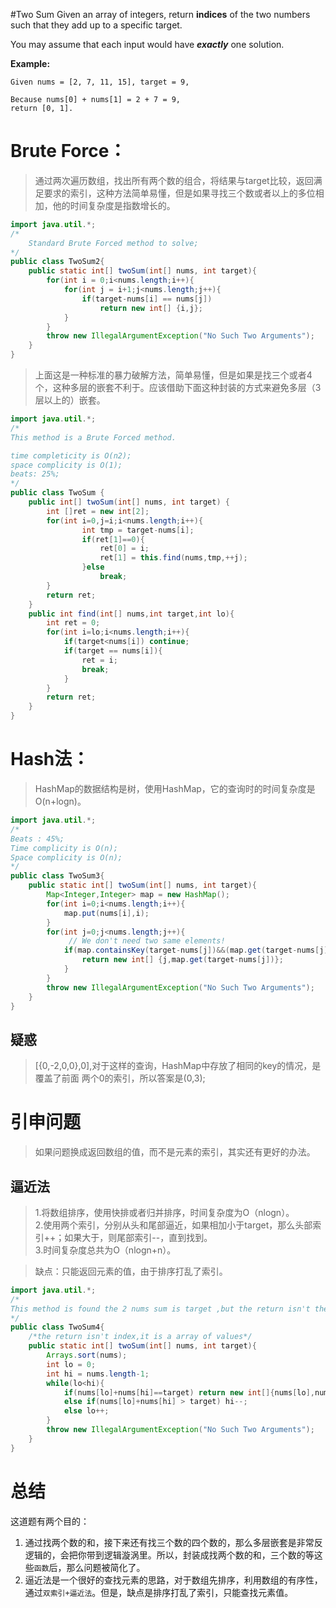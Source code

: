 #Two Sum
Given an array of integers, return **indices** of the two numbers such that they add up to a specific target.

You may assume that each input would have ***exactly*** one solution.

**Example:**

	Given nums = [2, 7, 11, 15], target = 9,

	Because nums[0] + nums[1] = 2 + 7 = 9,
	return [0, 1].

# Brute Force：
>通过两次遍历数组，找出所有两个数的组合，将结果与target比较，返回满足要求的索引，这种方法简单易懂，但是如果寻找三个数或者以上的多位相加，他的时间复杂度是指数增长的。

```java
import java.util.*;
/*
	Standard Brute Forced method to solve;
*/
public class TwoSum2{
	public static int[] twoSum(int[] nums, int target){
		for(int i = 0;i<nums.length;i++){
			for(int j = i+1;j<nums.length;j++){
				if(target-nums[i] == nums[j])
					return new int[] {i,j};
			}
		}
		throw new IllegalArgumentException("No Such Two Arguments");
	}
}
```

>上面这是一种标准的暴力破解方法，简单易懂，但是如果是找三个或者4个，这种多层的嵌套不利于。应该借助下面这种封装的方式来避免多层（3层以上的）嵌套。

```java
import java.util.*;
/*
This method is a Brute Forced method.

time completicity is O(n2);
space complicity is O(1);
beats: 25%;
*/
public class TwoSum {
    public int[] twoSum(int[] nums, int target) {
    	int []ret = new int[2];
    	for(int i=0,j=i;i<nums.length;i++){
    			int tmp = target-nums[i];
    			if(ret[1]==0){
    				ret[0] = i; 
					ret[1] = this.find(nums,tmp,++j);
    			}else
    				break;
    	}
    	return ret;
    }
    public int find(int[] nums,int target,int lo){
    	int ret = 0;
    	for(int i=lo;i<nums.length;i++){
    		if(target<nums[i]) continue;
    		if(target == nums[i]){
    			ret = i;
    			break;
    		}
        }
        return ret;
    } 
}
```

# Hash法：
>HashMap的数据结构是树，使用HashMap，它的查询时的时间复杂度是O(n+logn)。<br/>

```java
import java.util.*;
/*
Beats : 45%;
Time complicity is O(n);
Space complicity is O(n);
*/
public class TwoSum3{
	public static int[] twoSum(int[] nums, int target){
		Map<Integer,Integer> map = new HashMap();
		for(int i=0;i<nums.length;i++){
			map.put(nums[i],i);
		}
		for(int j=0;j<nums.length;j++){
			 // We don't need two same elements!
			if(map.containsKey(target-nums[j])&&(map.get(target-nums[j])!=j)){
				return new int[] {j,map.get(target-nums[j])};
			}
		}
		throw new IllegalArgumentException("No Such Two Arguments");
	}
}
```

## 疑惑

>[{0,-2,0,0},0],对于这样的查询，HashMap中存放了相同的key的情况，是覆盖了前面
两个0的索引，所以答案是(0,3);

# 引申问题

>如果问题换成返回数组的值，而不是元素的索引，其实还有更好的办法。

## 逼近法
>1.将数组排序，使用快排或者归并排序，时间复杂度为O（nlogn）。<br>
2.使用两个索引，分别从头和尾部逼近，如果相加小于target，那么头部索引++；如果大于，则尾部索引--，直到找到。<br>
3.时间复杂度总共为O（nlogn+n）。<br>

>缺点：只能返回元素的值，由于排序打乱了索引。

```java
import java.util.*;
/*
This method is found the 2 nums sum is target ,but the return isn't the index!
*/
public class TwoSum4{
	/*the return isn't index,it is a array of values*/
	public static int[] twoSum(int[] nums, int target){
		Arrays.sort(nums);
		int lo = 0;
		int hi = nums.length-1;
		while(lo<hi){
			if(nums[lo]+nums[hi]==target) return new int[]{nums[lo],nums[hi]};
			else if(nums[lo]+nums[hi] > target) hi--;
			else lo++;
		}
		throw new IllegalArgumentException("No Such Two Arguments");
	}
}
```

# 总结

这道题有两个目的：

1. 通过找两个数的和，接下来还有找三个数的四个数的，那么多层嵌套是非常反逻辑的，会把你带到逻辑漩涡里。所以，封装成找两个数的和，三个数的等这些`函数`后，那么问题被简化了。
2. 逼近法是一个很好的查找元素的思路，对于数组先排序，利用数组的有序性，通过`双索引+逼近法`。但是，缺点是排序打乱了索引，只能查找元素值。